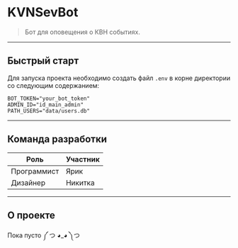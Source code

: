 # KVNSevBot
> Бот для оповещения о КВН событиях.

---

## Быстрый старт

Для запуска проекта необходимо создать файл `.env` в корне директории со следующим содержанием:

```env
BOT_TOKEN="your_bot_token"
ADMIN_ID="id_main_admin"
PATH_USERS="data/users.db"
```

---

## Команда разработки

| Роль                | Участник                      |
|---------------------|-------------------------------|
| Программист         | Ярик             |
| Дизайнер            | Никитка            |

---

## О проекте

Пока пусто ༼ つ ◕_◕ ༽つ

